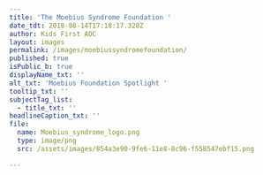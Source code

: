 ```yaml
---
title: 'The Moebius Syndrome Foundation '
date_tdt: 2018-08-14T17:18:17.328Z
author: Kids First AOC
layout: images
permalink: /images/moebiussyndromefoundation/
published: true
isPublic_b: true
displayName_txt: ''
alt_txt: 'Moebius Foundation Spotlight '
tooltip_txt: ''
subjectTag_list:
  - title_txt: ''
headlineCaption_txt: ''
file:
  name: Moebius_syndrome_logo.png
  type: image/png
  src: /assets/images/854a3e90-9fe6-11e8-8c96-f558547ebf15.png

---
```


